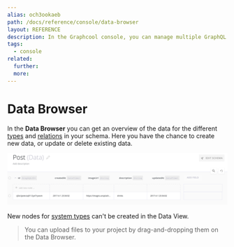 ```yaml
---
alias: och3ookaeb
path: /docs/reference/console/data-browser
layout: REFERENCE
description: In the Graphcool console, you can manage multiple GraphQL projects, define your GraphQL schema and create or modify your data set.
tags:
  - console
related:
  further:
  more:
---
```


# Data Browser

In the **Data Browser** you can get an overview of the data for the different [types](!alias-ij2choozae) and [relations](!alias-goh5uthoc1) in your schema. Here you have the chance to create new data, or update or delete existing data.

![](./data-browser.png)

New nodes for [system types](!alias-uhieg2shio) can't be created in the Data View.

> You can upload files to your project by drag-and-dropping them on the Data Browser.
